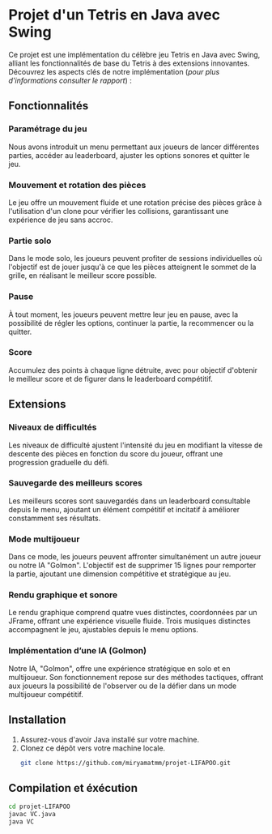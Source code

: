# Projet d'un Tetris en Java avec Swing
Ce projet est une implémentation du célèbre jeu Tetris en Java avec Swing, alliant les fonctionnalités de base du Tetris à des extensions innovantes. Découvrez les aspects clés de notre implémentation (*pour plus d'informations consulter le rapport*) :

## Fonctionnalités

### Paramétrage du jeu
Nous avons introduit un menu permettant aux joueurs de lancer différentes parties, accéder au leaderboard, ajuster les options sonores et quitter le jeu.

### Mouvement et rotation des pièces
Le jeu offre un mouvement fluide et une rotation précise des pièces grâce à l'utilisation d'un clone pour vérifier les collisions, garantissant une expérience de jeu sans accroc.

### Partie solo
Dans le mode solo, les joueurs peuvent profiter de sessions individuelles où l'objectif est de jouer jusqu'à ce que les pièces atteignent le sommet de la grille, en réalisant le meilleur score possible.

### Pause
À tout moment, les joueurs peuvent mettre leur jeu en pause, avec la possibilité de régler les options, continuer la partie, la recommencer ou la quitter.

### Score
Accumulez des points à chaque ligne détruite, avec pour objectif d'obtenir le meilleur score et de figurer dans le leaderboard compétitif.

## Extensions

### Niveaux de difficultés
Les niveaux de difficulté ajustent l'intensité du jeu en modifiant la vitesse de descente des pièces en fonction du score du joueur, offrant une progression graduelle du défi.

### Sauvegarde des meilleurs scores
Les meilleurs scores sont sauvegardés dans un leaderboard consultable depuis le menu, ajoutant un élément compétitif et incitatif à améliorer constamment ses résultats.

### Mode multijoueur
Dans ce mode, les joueurs peuvent affronter simultanément un autre joueur ou notre IA "Golmon". L'objectif est de supprimer 15 lignes pour remporter la partie, ajoutant une dimension compétitive et stratégique au jeu.

### Rendu graphique et sonore
Le rendu graphique comprend quatre vues distinctes, coordonnées par un JFrame, offrant une expérience visuelle fluide. Trois musiques distinctes accompagnent le jeu, ajustables depuis le menu options.

### Implémentation d’une IA (Golmon)
Notre IA, "Golmon", offre une expérience stratégique en solo et en multijoueur. Son fonctionnement repose sur des méthodes tactiques, offrant aux joueurs la possibilité de l'observer ou de la défier dans un mode multijoueur compétitif.

## Installation

1. Assurez-vous d'avoir Java installé sur votre machine.
2. Clonez ce dépôt vers votre machine locale.
   ```bash
   git clone https://github.com/miryamatmm/projet-LIFAPOO.git

## Compilation et éxécution 
```bash
cd projet-LIFAPOO
javac VC.java
java VC
